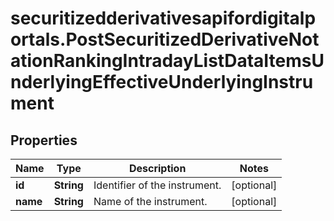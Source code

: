 # securitizedderivativesapifordigitalportals.PostSecuritizedDerivativeNotationRankingIntradayListDataItemsUnderlyingEffectiveUnderlyingInstrument

## Properties

Name | Type | Description | Notes
------------ | ------------- | ------------- | -------------
**id** | **String** | Identifier of the instrument. | [optional] 
**name** | **String** | Name of the instrument. | [optional] 


